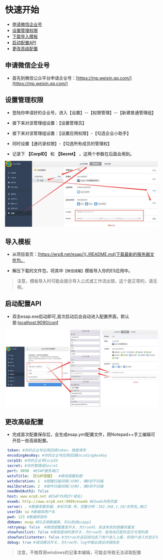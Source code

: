 # 快速开始

* [申请微信企业号](#申请微信企业号)
* [设置管理权限](#设置管理权限)
* [下载导入模板](#下载导入模板)
* [启动配置API](#启动配置API)
* [更改高级配置](#更改高级配置)

## 申请微信企业号
* 首先到微信公众平台申请企业号：[https://mp.weixin.qq.com/](https://mp.weixin.qq.com/)

## 设置管理权限
* 登陆你申请好的企业号，进入【设置】--【权限管理】--【新建普通管理组】

* 接下来对该管理组设置：【设置管理员】

* 接下来对该管理组设置：【设置应用权限】-【勾选企业小助手】

* 同时设置【通讯录权限】-【勾选所有成员的管理权】

* 记录下 **【CorpID】** 和 **【Secret】** ，这两个参数在后面会用到。

![](./img/7.1.jpg)

## 导入模板
* 从项目首页：[https://erp8.net/esap/](./README.md)下载最新的服务器文件包。

* 解压下载的文件包，将其中`【微信提醒】`模板导入你的ES应用中。

> 注意，模板导入时可能会提示导入公式或工作流出错，这个是正常的，请无视。

## 启动配置API
* 双击esap.exe启动即可,首次启动后会自动进入配置界面，默认是:[localhost:9090/conf](https://localhost:9090/conf)

![](./img/7.14.jpg)

## 更改高级配置

* 完成首次配置保存后，会生成esap.yml配置文件，用Notepad++手工编辑可开启一些高级配置。

```yaml
 token: #你的企业号应用回调token，随意填写
 encodingAesKey: #你的企业号应用回调EncodingAesKey
 corpId: #你的企业号CorpID 
 secret: #你的管理组Secret
 port: 9090  #ESAP服务端口
 wxtxTitle: 【ESAP提醒】  #微信提醒标题
 wxtxDuration: 1  #提醒扫描间隔(分钟)，填0则不扫描
 mailDuration: 2  #邮件扫描间隔(分钟)，填0则不扫描
 needWxOAuth2: false
 host: www.erp8.net #ESAP外网IP(域名)
 esweb: http://www.erp8.net:9999/esweb #ESweb外网页面
 server: . #数据库服务器，本机可填.号，完整示例：192.168.1.10/实例名,端口
 userId: sa #数据库用户名
 pwd: 123 #数据库密码
 dbName: esap #ES应用数据库，可以改成esapp1
 retrymsg: false  #微信提醒重发开关，为true时，发送失败的提醒将重发
 showfunclist: false #微信查询列表开关，为true时，查询未匹配时显示可用列表
 showfunclistenter: false #为true并且回调勾选了用户进入上报，则用户进入时显示可用列表
 debug: true #调试模式开关，为true时，log中输出调试详细信息
```

> 注意，不推荐用windows的记事本编辑，可能会导致无法读取配置
